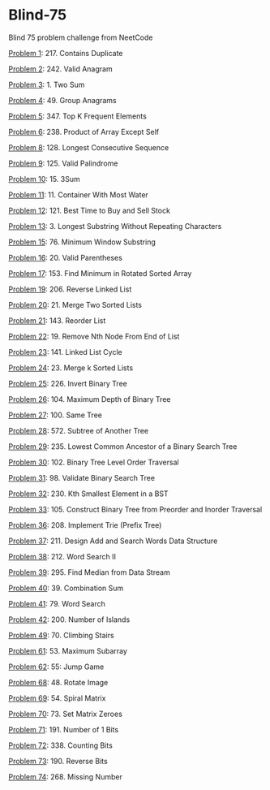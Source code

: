 # Blind-75
Blind 75 problem challenge from NeetCode

[Problem 1](p01.py): 217. Contains Duplicate

[Problem 2](p02.py): 242. Valid Anagram

[Problem 3](p03.py): 1. Two Sum

[Problem 4](p04.py): 49. Group Anagrams

[Problem 5](p05.py): 347. Top K Frequent Elements

[Problem 6](p06.py): 238. Product of Array Except Self

[Problem 8](p08.py): 128. Longest Consecutive Sequence

[Problem 9](p09.py): 125. Valid Palindrome

[Problem 10](p10.py): 15. 3Sum

[Problem 11](p11.py): 11. Container With Most Water

[Problem 12](p12.py): 121. Best Time to Buy and Sell Stock

[Problem 13](p13.py): 3. Longest Substring Without Repeating Characters

[Problem 15](p15.py): 76. Minimum Window Substring

[Problem 16](p16.py): 20. Valid Parentheses

[Problem 17](p17.py): 153. Find Minimum in Rotated Sorted Array

[Problem 19](p19.py): 206. Reverse Linked List

[Problem 20](p20.py): 21. Merge Two Sorted Lists

[Problem 21](p21.py): 143. Reorder List

[Problem 22](p22.py): 19. Remove Nth Node From End of List

[Problem 23](p23.py): 141. Linked List Cycle

[Problem 24](p24.py): 23. Merge k Sorted Lists

[Problem 25](p25.py): 226. Invert Binary Tree

[Problem 26](p26.py): 104. Maximum Depth of Binary Tree

[Problem 27](p27.py): 100. Same Tree

[Problem 28](p28.py): 572. Subtree of Another Tree

[Problem 29](p29.py): 235. Lowest Common Ancestor of a Binary Search Tree

[Problem 30](p30.py): 102. Binary Tree Level Order Traversal

[Problem 31](p31.py): 98. Validate Binary Search Tree

[Problem 32](p32.py): 230. Kth Smallest Element in a BST

[Problem 33](p33.py): 105. Construct Binary Tree from Preorder and Inorder Traversal

[Problem 36](p36.py): 208. Implement Trie (Prefix Tree)

[Problem 37](p37.py): 211. Design Add and Search Words Data Structure

[Problem 38](p38.py): 212. Word Search II

[Problem 39](p39.py): 295. Find Median from Data Stream

[Problem 40](p40.py): 39. Combination Sum

[Problem 41](p41.py): 79. Word Search

[Problem 42](p42.py): 200. Number of Islands

[Problem 49](p49.py): 70. Climbing Stairs

[Problem 61](p61.py): 53. Maximum Subarray

[Problem 62](p62.py): 55: Jump Game

[Problem 68](p68.py): 48. Rotate Image

[Problem 69](p69.py): 54. Spiral Matrix

[Problem 70](p70.py): 73. Set Matrix Zeroes

[Problem 71](p71.py): 191. Number of 1 Bits

[Problem 72](p72.py): 338. Counting Bits

[Problem 73](p73.py): 190. Reverse Bits

[Problem 74](p74.py): 268. Missing Number